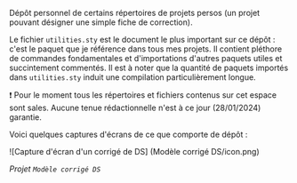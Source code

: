 Dépôt personnel de certains répertoires de projets persos (un projet pouvant désigner une simple fiche de correction).

Le fichier `utilities.sty` est le document le plus important sur ce dépôt : c'est le paquet que je référence dans tous mes projets. Il contient pléthore de commandes fondamentales et d'importations d'autres paquets utiles et succintement commentés.
Il est à noter que la quantité de paquets importés dans `utilities.sty` induit une compilation particulièrement longue.

:heavy_exclamation_mark: Pour le moment tous les répertoires et fichiers contenus sur cet espace sont sales. Aucune tenue rédactionnelle n'est à ce jour (28/01/2024) garantie.


Voici quelques captures d'écrans de ce que comporte de dépôt :

![Capture d'écran d'un corrigé de DS] (Modèle corrigé DS/icon.png)

*Projet `Modèle corrigé DS`*
